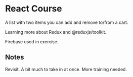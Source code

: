 # React Course
A list with two items you can add and remove to/from a cart.

Learning more about Redux and @reduxjs/toolkit.

Firebase used in exercise.

## Notes
Revisit. A bit much to take in at once. More training needed.
